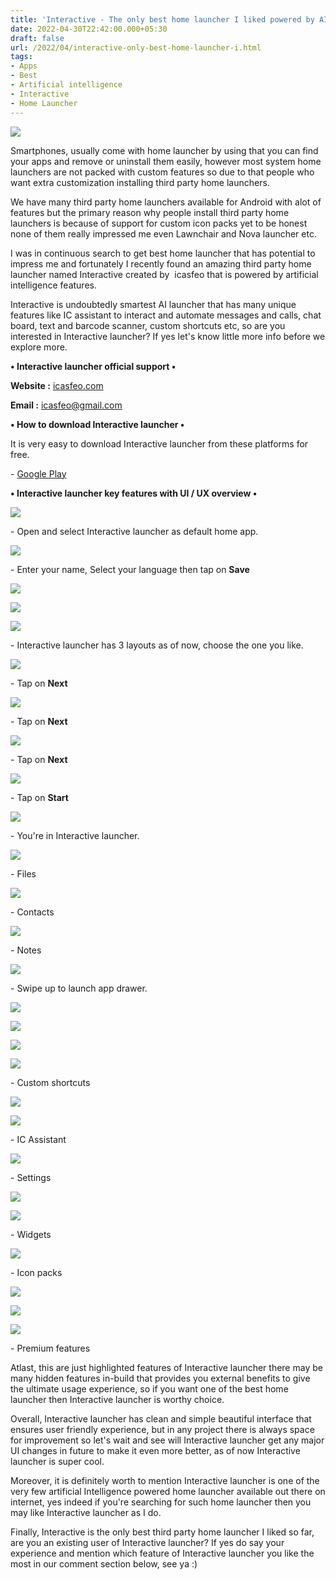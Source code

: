 ```yaml
---
title: 'Interactive - The only best home launcher I liked powered by AI.'
date: 2022-04-30T22:42:00.000+05:30
draft: false
url: /2022/04/interactive-only-best-home-launcher-i.html
tags: 
- Apps
- Best
- Artificial intelligence
- Interactive
- Home Launcher
---
```


 [![](https://lh3.googleusercontent.com/-Ys_LbUH0URg/Ym1t4M3QYDI/AAAAAAAAKiY/1OVqgWtfFk02QdF639cdMMEBgqxuNzmSwCNcBGAsYHQ/s1600/1651338716729358-0.png)](https://lh3.googleusercontent.com/-Ys_LbUH0URg/Ym1t4M3QYDI/AAAAAAAAKiY/1OVqgWtfFk02QdF639cdMMEBgqxuNzmSwCNcBGAsYHQ/s1600/1651338716729358-0.png) 

  

  

Smartphones, usually come with home launcher by using that you can find your apps and remove or uninstall them easily, however most system home launchers are not packed with custom features so due to that people who want extra customization installing third party home launchers.

  

We have many third party home launchers available for Android with alot of features but the primary reason why people install third party home launchers is because of support for custom icon packs yet to be honest none of them really impressed me even Lawnchair and Nova launcher etc.

  

I was in continuous search to get best home launcher that has potential to impress me and fortunately I recently found an amazing third party home launcher named Interactive created by  icasfeo that is powered by artificial intelligence features.

  

Interactive is undoubtedly smartest AI launcher that has many unique features like IC assistant to interact and automate messages and calls, chat board, text and barcode scanner, custom shortcuts etc, so are you interested in Interactive launcher? If yes let's know little more info before we explore more.

  

**• Interactive launcher official support •**

**Website :** [icasfeo.com](http://icasfeo.com)

**Email :** [icasfeo@gmail.com](http://icasfeo@gmail.com)

**• How to download Interactive launcher •**

It is very easy to download Interactive launcher from these platforms for free.

  

\- [Google Play](https://play.google.com/store/apps/details?id=com.vijay.interactivelauncher)

**• Interactive launcher key features with UI / UX overview •**

 **[![](https://lh3.googleusercontent.com/-4evjUiH7GTc/Ym1t3Gx6FHI/AAAAAAAAKiQ/lDDws0CEPbgyl2BV6VxUoWBXOTG8tijTACNcBGAsYHQ/s1600/1651338712090882-1.png)](https://lh3.googleusercontent.com/-4evjUiH7GTc/Ym1t3Gx6FHI/AAAAAAAAKiQ/lDDws0CEPbgyl2BV6VxUoWBXOTG8tijTACNcBGAsYHQ/s1600/1651338712090882-1.png)** 

\- Open and select Interactive launcher as default home app.

  

 [![](https://lh3.googleusercontent.com/-CNUBcXhIneQ/Ym1t2H_yF1I/AAAAAAAAKiM/cnLKqkIjdUwSGmIp5QCBlevyRKlpifJrwCNcBGAsYHQ/s1600/1651338708293077-2.png)](https://lh3.googleusercontent.com/-CNUBcXhIneQ/Ym1t2H_yF1I/AAAAAAAAKiM/cnLKqkIjdUwSGmIp5QCBlevyRKlpifJrwCNcBGAsYHQ/s1600/1651338708293077-2.png) 

  

\- Enter your name, Select your language then tap on **Save**

 **[![](https://lh3.googleusercontent.com/-XFmtFro9a40/Ym1t01v1RPI/AAAAAAAAKiE/GVlJzEzfIwM5Yw-EGTEMtCzHkutAY2PaQCNcBGAsYHQ/s1600/1651338701293480-3.png)](https://lh3.googleusercontent.com/-XFmtFro9a40/Ym1t01v1RPI/AAAAAAAAKiE/GVlJzEzfIwM5Yw-EGTEMtCzHkutAY2PaQCNcBGAsYHQ/s1600/1651338701293480-3.png)** 

 **[![](https://lh3.googleusercontent.com/-ajMENTEQZUg/Ym1tzTeHP3I/AAAAAAAAKiA/8WUP8dJBduYR8AltA0PJ6JHucBcKcwr8QCNcBGAsYHQ/s1600/1651338694517904-4.png)](https://lh3.googleusercontent.com/-ajMENTEQZUg/Ym1tzTeHP3I/AAAAAAAAKiA/8WUP8dJBduYR8AltA0PJ6JHucBcKcwr8QCNcBGAsYHQ/s1600/1651338694517904-4.png)** 

 **[![](https://lh3.googleusercontent.com/-f-v4DI20UbY/Ym1txqfe8NI/AAAAAAAAKh8/FOfrfZIQsDY9EXjiTYKKVhvop-k97mHeACNcBGAsYHQ/s1600/1651338656626491-5.png)](https://lh3.googleusercontent.com/-f-v4DI20UbY/Ym1txqfe8NI/AAAAAAAAKh8/FOfrfZIQsDY9EXjiTYKKVhvop-k97mHeACNcBGAsYHQ/s1600/1651338656626491-5.png)** 

\- Interactive launcher has 3 layouts as of now, choose the one you like.

  

 [![](https://lh3.googleusercontent.com/-4eaTXgNqA68/Ym1toPPDSFI/AAAAAAAAKh0/eIc9fEWakP8FVmmGGq4DGpBZkweiuuClQCNcBGAsYHQ/s1600/1651338652365197-6.png)](https://lh3.googleusercontent.com/-4eaTXgNqA68/Ym1toPPDSFI/AAAAAAAAKh0/eIc9fEWakP8FVmmGGq4DGpBZkweiuuClQCNcBGAsYHQ/s1600/1651338652365197-6.png) 

  

\- Tap on **Next**

 **[![](https://lh3.googleusercontent.com/-rcT-v392es0/Ym1tmxbWuYI/AAAAAAAAKhs/t9L4PPnuJdU82ZrWPolDuKt9bQWWgpdTwCNcBGAsYHQ/s1600/1651338647419369-7.png)](https://lh3.googleusercontent.com/-rcT-v392es0/Ym1tmxbWuYI/AAAAAAAAKhs/t9L4PPnuJdU82ZrWPolDuKt9bQWWgpdTwCNcBGAsYHQ/s1600/1651338647419369-7.png)** 

\- Tap on **Next**

 **[![](https://lh3.googleusercontent.com/-gYNSqVmGvdE/Ym1tlcjsSjI/AAAAAAAAKho/1zsTbriMdoU0pf7hhWrB3OwjGn-g1gmJwCNcBGAsYHQ/s1600/1651338637285921-8.png)](https://lh3.googleusercontent.com/-gYNSqVmGvdE/Ym1tlcjsSjI/AAAAAAAAKho/1zsTbriMdoU0pf7hhWrB3OwjGn-g1gmJwCNcBGAsYHQ/s1600/1651338637285921-8.png)** 

\- Tap on **Next**

 **[![](https://lh3.googleusercontent.com/-SF4wZIo_WLI/Ym1tjMDXLvI/AAAAAAAAKhg/fS19ji1_tO4OWPGxAsy_IEdFgzOwxybgQCNcBGAsYHQ/s1600/1651338627306765-9.png)](https://lh3.googleusercontent.com/-SF4wZIo_WLI/Ym1tjMDXLvI/AAAAAAAAKhg/fS19ji1_tO4OWPGxAsy_IEdFgzOwxybgQCNcBGAsYHQ/s1600/1651338627306765-9.png)** 

\- Tap on **Start**

 **[![](https://lh3.googleusercontent.com/-z_P3tdO0VMw/Ym1tgtQXUPI/AAAAAAAAKhY/J2oXl1yT10cmeia1PxGH9aOBI1-BXsZMwCNcBGAsYHQ/s1600/1651338598853032-10.png)](https://lh3.googleusercontent.com/-z_P3tdO0VMw/Ym1tgtQXUPI/AAAAAAAAKhY/J2oXl1yT10cmeia1PxGH9aOBI1-BXsZMwCNcBGAsYHQ/s1600/1651338598853032-10.png)** 

\- You're in Interactive launcher.

  

 [![](https://lh3.googleusercontent.com/-3hfGhOx-fwo/Ym1tZlAC5WI/AAAAAAAAKhU/bqeng9R7tmU-z4pFh4kcXuMNO-YEOIrlwCNcBGAsYHQ/s1600/1651338592697727-11.png)](https://lh3.googleusercontent.com/-3hfGhOx-fwo/Ym1tZlAC5WI/AAAAAAAAKhU/bqeng9R7tmU-z4pFh4kcXuMNO-YEOIrlwCNcBGAsYHQ/s1600/1651338592697727-11.png) 

  

\- Files

  

 [![](https://lh3.googleusercontent.com/-URqNcNhCDW4/Ym1tYNAbgBI/AAAAAAAAKhQ/NFW264nAtZM7CBOvGKW_wL9bnzc37_wiQCNcBGAsYHQ/s1600/1651338587206675-12.png)](https://lh3.googleusercontent.com/-URqNcNhCDW4/Ym1tYNAbgBI/AAAAAAAAKhQ/NFW264nAtZM7CBOvGKW_wL9bnzc37_wiQCNcBGAsYHQ/s1600/1651338587206675-12.png) 

  

\- Contacts

  

 [![](https://lh3.googleusercontent.com/-_X0OoNOwKws/Ym1tWtZtgFI/AAAAAAAAKhM/XbBcol21li0zDaV_WTd-x0onji7Z7QGMACNcBGAsYHQ/s1600/1651338582096466-13.png)](https://lh3.googleusercontent.com/-_X0OoNOwKws/Ym1tWtZtgFI/AAAAAAAAKhM/XbBcol21li0zDaV_WTd-x0onji7Z7QGMACNcBGAsYHQ/s1600/1651338582096466-13.png) 

  

\- Notes

  

 [![](https://lh3.googleusercontent.com/-JAhe-CcJErY/Ym1tVTwgDPI/AAAAAAAAKhE/x89-EgFjkzAqbuSTI5AbHNgHSPc1T48zQCNcBGAsYHQ/s1600/1651338566783680-14.png)](https://lh3.googleusercontent.com/-JAhe-CcJErY/Ym1tVTwgDPI/AAAAAAAAKhE/x89-EgFjkzAqbuSTI5AbHNgHSPc1T48zQCNcBGAsYHQ/s1600/1651338566783680-14.png) 

  

\- Swipe up to launch app drawer.

  

 [![](https://lh3.googleusercontent.com/-HkgcT8lLRVc/Ym1tRYmY99I/AAAAAAAAKg4/HnmbudubSlM9l5uu5Qvb5iO8fXB25clSwCNcBGAsYHQ/s1600/1651338554579218-15.png)](https://lh3.googleusercontent.com/-HkgcT8lLRVc/Ym1tRYmY99I/AAAAAAAAKg4/HnmbudubSlM9l5uu5Qvb5iO8fXB25clSwCNcBGAsYHQ/s1600/1651338554579218-15.png) 

  

  

 [![](https://lh3.googleusercontent.com/-i8iFnvTw2UI/Ym1tOWgZ2yI/AAAAAAAAKg0/8PuUQc5s70EXDam2iVwcWBWaUJiSb_WqACNcBGAsYHQ/s1600/1651338544041987-16.png)](https://lh3.googleusercontent.com/-i8iFnvTw2UI/Ym1tOWgZ2yI/AAAAAAAAKg0/8PuUQc5s70EXDam2iVwcWBWaUJiSb_WqACNcBGAsYHQ/s1600/1651338544041987-16.png) 

  

 [![](https://lh3.googleusercontent.com/-wC5QnXU64PI/Ym1tL4T0GJI/AAAAAAAAKgw/ET_QcFhNXzkN9k_7PdfS-aowY7czjHMqwCNcBGAsYHQ/s1600/1651338523529629-17.png)](https://lh3.googleusercontent.com/-wC5QnXU64PI/Ym1tL4T0GJI/AAAAAAAAKgw/ET_QcFhNXzkN9k_7PdfS-aowY7czjHMqwCNcBGAsYHQ/s1600/1651338523529629-17.png) 

  

 [![](https://lh3.googleusercontent.com/-SR_wO_tx_wI/Ym1tGrJs0uI/AAAAAAAAKgo/Jl5oo4gZOAw8rWtbrkDuZWnANSa7w7UTgCNcBGAsYHQ/s1600/1651338505478679-18.png)](https://lh3.googleusercontent.com/-SR_wO_tx_wI/Ym1tGrJs0uI/AAAAAAAAKgo/Jl5oo4gZOAw8rWtbrkDuZWnANSa7w7UTgCNcBGAsYHQ/s1600/1651338505478679-18.png) 

  

\- Custom shortcuts

  

 [![](https://lh3.googleusercontent.com/-wAj-0RUfdco/Ym1tCL54VyI/AAAAAAAAKgg/55WlqJ-XxfMFEEn2ItNY6wgrqm98UcubgCNcBGAsYHQ/s1600/1651338474878704-19.png)](https://lh3.googleusercontent.com/-wAj-0RUfdco/Ym1tCL54VyI/AAAAAAAAKgg/55WlqJ-XxfMFEEn2ItNY6wgrqm98UcubgCNcBGAsYHQ/s1600/1651338474878704-19.png) 

  

 [![](https://lh3.googleusercontent.com/-xJxE6xcn1Ns/Ym1s6gaXwOI/AAAAAAAAKgU/ZkL0VGhAEqYn6oMmLni-NDrqUFGew-7ugCNcBGAsYHQ/s1600/1651338465253892-20.png)](https://lh3.googleusercontent.com/-xJxE6xcn1Ns/Ym1s6gaXwOI/AAAAAAAAKgU/ZkL0VGhAEqYn6oMmLni-NDrqUFGew-7ugCNcBGAsYHQ/s1600/1651338465253892-20.png) 

  

\- IC Assistant

  

 [![](https://lh3.googleusercontent.com/-Duie-fNWMV8/Ym1s4IwW8uI/AAAAAAAAKgQ/Ja4hefhpgTwAVlItsjnSJDiXhj4CUVW1QCNcBGAsYHQ/s1600/1651338444043991-21.png)](https://lh3.googleusercontent.com/-Duie-fNWMV8/Ym1s4IwW8uI/AAAAAAAAKgQ/Ja4hefhpgTwAVlItsjnSJDiXhj4CUVW1QCNcBGAsYHQ/s1600/1651338444043991-21.png) 

  

\- Settings

  

 [![](https://lh3.googleusercontent.com/-gptmAQs6UTc/Ym1syxplzEI/AAAAAAAAKgI/2VYMN_yoDSQBVTLKkhg6bjFJMrxfDnqiwCNcBGAsYHQ/s1600/1651338432278784-22.png)](https://lh3.googleusercontent.com/-gptmAQs6UTc/Ym1syxplzEI/AAAAAAAAKgI/2VYMN_yoDSQBVTLKkhg6bjFJMrxfDnqiwCNcBGAsYHQ/s1600/1651338432278784-22.png) 

  

 [![](https://lh3.googleusercontent.com/-9lOUJlbB7Dk/Ym1sv5Dc0YI/AAAAAAAAKgA/QcU_6H3jpdQh07oQ66NaNEefsVfqu1TjQCNcBGAsYHQ/s1600/1651338415085330-23.png)](https://lh3.googleusercontent.com/-9lOUJlbB7Dk/Ym1sv5Dc0YI/AAAAAAAAKgA/QcU_6H3jpdQh07oQ66NaNEefsVfqu1TjQCNcBGAsYHQ/s1600/1651338415085330-23.png) 

  

\- Widgets

  

 [![](https://lh3.googleusercontent.com/-8NRfKVzMkVw/Ym1sro4WsgI/AAAAAAAAKf4/7cw2vy3f21I7yQKAekTY6rA8WJJ8Wum2gCNcBGAsYHQ/s1600/1651338394285333-24.png)](https://lh3.googleusercontent.com/-8NRfKVzMkVw/Ym1sro4WsgI/AAAAAAAAKf4/7cw2vy3f21I7yQKAekTY6rA8WJJ8Wum2gCNcBGAsYHQ/s1600/1651338394285333-24.png) 

  

\- Icon packs

  

 [![](https://lh3.googleusercontent.com/-pB7ge1tNE7k/Ym1smZ0dWeI/AAAAAAAAKf0/6d7f9fi3pe8eaiPNI3EidoRaYH6ISRuxQCNcBGAsYHQ/s1600/1651338369017294-25.png)](https://lh3.googleusercontent.com/-pB7ge1tNE7k/Ym1smZ0dWeI/AAAAAAAAKf0/6d7f9fi3pe8eaiPNI3EidoRaYH6ISRuxQCNcBGAsYHQ/s1600/1651338369017294-25.png) 

  

 [![](https://lh3.googleusercontent.com/-s_NY-ERsr3Y/Ym1sgHwaVxI/AAAAAAAAKfw/XP1jMkphE1A-2kfzU_mt4lLySmyFT7QiACNcBGAsYHQ/s1600/1651338361787949-26.png)](https://lh3.googleusercontent.com/-s_NY-ERsr3Y/Ym1sgHwaVxI/AAAAAAAAKfw/XP1jMkphE1A-2kfzU_mt4lLySmyFT7QiACNcBGAsYHQ/s1600/1651338361787949-26.png) 

  

 [![](https://lh3.googleusercontent.com/-MiecWfu8Yxs/Ym1seD00CLI/AAAAAAAAKfs/SxBVOM5lSTQysbRwz44mpzVdDgYebktKwCNcBGAsYHQ/s1600/1651338343318517-27.png)](https://lh3.googleusercontent.com/-MiecWfu8Yxs/Ym1seD00CLI/AAAAAAAAKfs/SxBVOM5lSTQysbRwz44mpzVdDgYebktKwCNcBGAsYHQ/s1600/1651338343318517-27.png) 

  

\- Premium features

  

Atlast, this are just highlighted features of Interactive launcher there may be many hidden features in-build that provides you external benefits to give the ultimate usage experience, so if you want one of the best home launcher then Interactive launcher is worthy choice.

  

Overall, Interactive launcher has clean and simple beautiful interface that ensures user friendly experience, but in any project there is always space for improvement so let's wait and see will Interactive launcher get any major UI changes in future to make it even more better, as of now Interactive launcher is super cool.

  

Moreover, it is definitely worth to mention Interactive launcher is one of the very few artificial Intelligence powered home launcher available out there on internet, yes indeed if you're searching for such home launcher then you may like Interactive launcher as I do.

  

Finally, Interactive is the only best third party home launcher I liked so far, are you an existing user of Interactive launcher? If yes do say your experience and mention which feature of Interactive launcher you like the most in our comment section below, see ya :)
